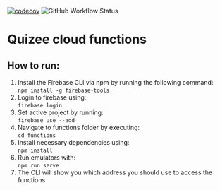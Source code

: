 [![codecov](https://codecov.io/gh/Di-Strix/quizee-cloud-functions/branch/master/graph/badge.svg?token=9YOWXFO5DY)](https://codecov.io/gh/Di-Strix/quizee-cloud-functions)
![GitHub Workflow Status](https://img.shields.io/github/workflow/status/Di-Strix/quizee-cloud-functions/Codecov)

# Quizee cloud functions
## How to run:
1. Install the Firebase CLI via npm by running the following command:\
```npm install -g firebase-tools```
2. Login to firebase using:\
```firebase login```
3. Set active project by running:\
```firebase use --add```
4. Navigate to functions folder by executing:\
```cd functions```
5. Install necessary dependencies using:\
```npm install```
6. Run emulators with:\
```npm run serve```
7. The CLI will show you which address you should use to access the functions
